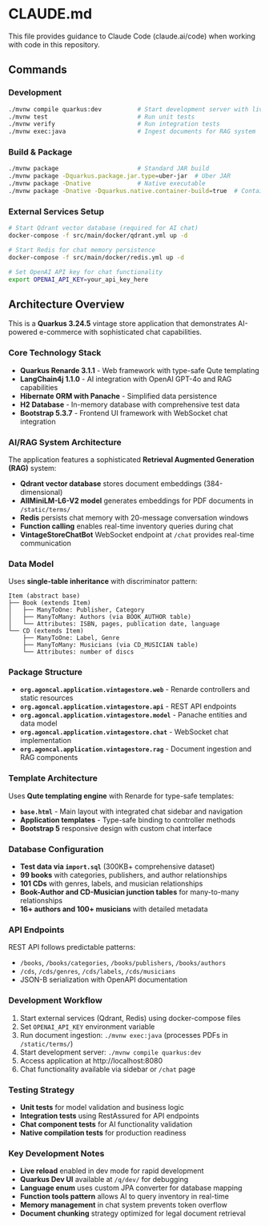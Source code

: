 # CLAUDE.md

This file provides guidance to Claude Code (claude.ai/code) when working with code in this repository.

## Commands

### Development
```bash
./mvnw compile quarkus:dev          # Start development server with live reload
./mvnw test                         # Run unit tests
./mvnw verify                       # Run integration tests
./mvnw exec:java                    # Ingest documents for RAG system
```

### Build & Package
```bash
./mvnw package                      # Standard JAR build
./mvnw package -Dquarkus.package.jar.type=uber-jar  # Uber JAR
./mvnw package -Dnative             # Native executable
./mvnw package -Dnative -Dquarkus.native.container-build=true  # Container-based native build
```

### External Services Setup
```bash
# Start Qdrant vector database (required for AI chat)
docker-compose -f src/main/docker/qdrant.yml up -d

# Start Redis for chat memory persistence
docker-compose -f src/main/docker/redis.yml up -d

# Set OpenAI API key for chat functionality
export OPENAI_API_KEY=your_api_key_here
```

## Architecture Overview

This is a **Quarkus 3.24.5** vintage store application that demonstrates AI-powered e-commerce with sophisticated chat capabilities.

### Core Technology Stack
- **Quarkus Renarde 3.1.1** - Web framework with type-safe Qute templating
- **LangChain4j 1.1.0** - AI integration with OpenAI GPT-4o and RAG capabilities
- **Hibernate ORM with Panache** - Simplified data persistence
- **H2 Database** - In-memory database with comprehensive test data
- **Bootstrap 5.3.7** - Frontend UI framework with WebSocket chat integration

### AI/RAG System Architecture
The application features a sophisticated **Retrieval Augmented Generation (RAG)** system:
- **Qdrant vector database** stores document embeddings (384-dimensional)
- **AllMiniLM-L6-V2 model** generates embeddings for PDF documents in `/static/terms/`
- **Redis** persists chat memory with 20-message conversation windows
- **Function calling** enables real-time inventory queries during chat
- **VintageStoreChatBot** WebSocket endpoint at `/chat` provides real-time communication

### Data Model
Uses **single-table inheritance** with discriminator pattern:
```
Item (abstract base)
├── Book (extends Item)
│   ├── ManyToOne: Publisher, Category
│   ├── ManyToMany: Authors (via BOOK_AUTHOR table)
│   └── Attributes: ISBN, pages, publication date, language
└── CD (extends Item) 
    ├── ManyToOne: Label, Genre
    ├── ManyToMany: Musicians (via CD_MUSICIAN table)
    └── Attributes: number of discs
```

### Package Structure
- **`org.agoncal.application.vintagestore.web`** - Renarde controllers and static resources
- **`org.agoncal.application.vintagestore.api`** - REST API endpoints
- **`org.agoncal.application.vintagestore.model`** - Panache entities and data model
- **`org.agoncal.application.vintagestore.chat`** - WebSocket chat implementation
- **`org.agoncal.application.vintagestore.rag`** - Document ingestion and RAG components

### Template Architecture
Uses **Qute templating engine** with Renarde for type-safe templates:
- **`base.html`** - Main layout with integrated chat sidebar and navigation
- **Application templates** - Type-safe binding to controller methods
- **Bootstrap 5** responsive design with custom chat interface

### Database Configuration
- **Test data via `import.sql`** (300KB+ comprehensive dataset)
- **99 books** with categories, publishers, and author relationships
- **101 CDs** with genres, labels, and musician relationships  
- **Book-Author and CD-Musician junction tables** for many-to-many relationships
- **16+ authors and 100+ musicians** with detailed metadata

### API Endpoints
REST API follows predictable patterns:
- `/books`, `/books/categories`, `/books/publishers`, `/books/authors`
- `/cds`, `/cds/genres`, `/cds/labels`, `/cds/musicians`
- JSON-B serialization with OpenAPI documentation

### Development Workflow
1. Start external services (Qdrant, Redis) using docker-compose files
2. Set `OPENAI_API_KEY` environment variable
3. Run document ingestion: `./mvnw exec:java` (processes PDFs in `/static/terms/`)
4. Start development server: `./mvnw compile quarkus:dev`
5. Access application at http://localhost:8080
6. Chat functionality available via sidebar or `/chat` page

### Testing Strategy
- **Unit tests** for model validation and business logic
- **Integration tests** using RestAssured for API endpoints
- **Chat component tests** for AI functionality validation
- **Native compilation tests** for production readiness

### Key Development Notes
- **Live reload** enabled in dev mode for rapid development
- **Quarkus Dev UI** available at `/q/dev/` for debugging
- **Language enum** uses custom JPA converter for database mapping
- **Function tools pattern** allows AI to query inventory in real-time
- **Memory management** in chat system prevents token overflow
- **Document chunking** strategy optimized for legal document retrieval